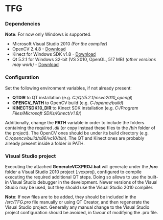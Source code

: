 
# TFG

### Dependencies

__Note:__ For now only Windows is supported.

  - Microsoft Visual Studio 2010 *(For the compiler)*
  - OpenCV 2.4.8 - [Download](http://opencv.org/downloads.html)
  - Kinect for Windows SDK v1.8 - [Download](http://go.microsoft.com/fwlink/?LinkID=323588)
  - Qt 5.2.1 for Windows 32-bit (VS 2010, OpenGL, 517 MB) *(other versions may work)* - [Download](http://qt-project.org/downloads)

### Configuration

Set the following environment variables, if not already present:

  - **QTDIR** to QT installation (e.g. *C:/Qt/5.2.1/msvc2010_opengl*)
  - **OPENCV_PATH** to OpenCV build (e.g. *C:/opencv/build*)
  - **KINECTSDK10_DIR** to Kinect SDK installation (e.g. *C:/Program Files/Microsoft SDKs/Kinect/v1.8/*)

Additionally, change the **PATH** variable in order to include the folders containing the required *.dll*
(or copy instead these files to the _/bin_ folder of the project).
The OpenCV ones should be under its build directory (e.g. *C:/opencv/build/x86/vc10/bin*).
The QT and Kinect ones are probably already present inside a folder in PATH.


### Visual Studio project

  Executing the attached __GenerateVCXPROJ.bat__ will generate under the __/src__ folder a Visual Studio 2010 project (.vcxproj),
  configured to compile executing the required additional QT steps. Doing so allows to use the built-in Visual Studio
  debugger in the development. Newer versions of the Visual Studio may be used, but they should use the Visual Studio 2010 compiler.
  
  __Note:__ If new files are to be added, they should be included in the _/src/TFG.pro_ file manually or using QT Creator, and then regenerate the Visual Studio project. Generally any manual change to the Visual Studio project configuration should be avoided, in favour of modifying the .pro file.
